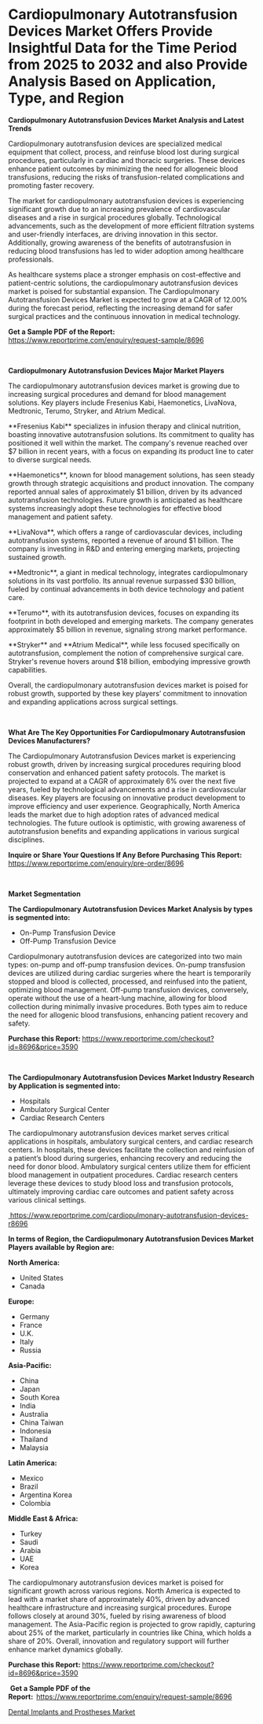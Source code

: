 <p><h1>Cardiopulmonary Autotransfusion Devices Market Offers Provide Insightful Data for the Time Period from 2025 to 2032 and also Provide Analysis Based on Application, Type, and Region</h1></p><p><strong>Cardiopulmonary Autotransfusion Devices Market Analysis and Latest Trends</strong></p>
<p><p>Cardiopulmonary autotransfusion devices are specialized medical equipment that collect, process, and reinfuse blood lost during surgical procedures, particularly in cardiac and thoracic surgeries. These devices enhance patient outcomes by minimizing the need for allogeneic blood transfusions, reducing the risks of transfusion-related complications and promoting faster recovery. </p><p>The market for cardiopulmonary autotransfusion devices is experiencing significant growth due to an increasing prevalence of cardiovascular diseases and a rise in surgical procedures globally. Technological advancements, such as the development of more efficient filtration systems and user-friendly interfaces, are driving innovation in this sector. Additionally, growing awareness of the benefits of autotransfusion in reducing blood transfusions has led to wider adoption among healthcare professionals.</p><p>As healthcare systems place a stronger emphasis on cost-effective and patient-centric solutions, the cardiopulmonary autotransfusion devices market is poised for substantial expansion. The Cardiopulmonary Autotransfusion Devices Market is expected to grow at a CAGR of 12.00% during the forecast period, reflecting the increasing demand for safer surgical practices and the continuous innovation in medical technology.</p></p>
<p><strong>Get a Sample PDF of the Report:&nbsp;</strong> <a href="https://www.reportprime.com/enquiry/request-sample/8696?utm_campaign=2185&utm_medium=2&utm_source=Github&utm_content=ia&utm_term=20032025&utm_id=cardiopulmonary-autotransfusion-devices">https://www.reportprime.com/enquiry/request-sample/8696</a></p>
<p>&nbsp;</p>
<p><strong>Cardiopulmonary Autotransfusion Devices Major Market Players</strong></p>
<p><p>The cardiopulmonary autotransfusion devices market is growing due to increasing surgical procedures and demand for blood management solutions. Key players include Fresenius Kabi, Haemonetics, LivaNova, Medtronic, Terumo, Stryker, and Atrium Medical.</p><p>**Fresenius Kabi** specializes in infusion therapy and clinical nutrition, boasting innovative autotransfusion solutions. Its commitment to quality has positioned it well within the market. The company's revenue reached over $7 billion in recent years, with a focus on expanding its product line to cater to diverse surgical needs.</p><p>**Haemonetics**, known for blood management solutions, has seen steady growth through strategic acquisitions and product innovation. The company reported annual sales of approximately $1 billion, driven by its advanced autotransfusion technologies. Future growth is anticipated as healthcare systems increasingly adopt these technologies for effective blood management and patient safety.</p><p>**LivaNova**, which offers a range of cardiovascular devices, including autotransfusion systems, reported a revenue of around $1 billion. The company is investing in R&D and entering emerging markets, projecting sustained growth.</p><p>**Medtronic**, a giant in medical technology, integrates cardiopulmonary solutions in its vast portfolio. Its annual revenue surpassed $30 billion, fueled by continual advancements in both device technology and patient care.</p><p>**Terumo**, with its autotransfusion devices, focuses on expanding its footprint in both developed and emerging markets. The company generates approximately $5 billion in revenue, signaling strong market performance.</p><p>**Stryker** and **Atrium Medical**, while less focused specifically on autotransfusion, complement the notion of comprehensive surgical care. Stryker's revenue hovers around $18 billion, embodying impressive growth capabilities.</p><p>Overall, the cardiopulmonary autotransfusion devices market is poised for robust growth, supported by these key players’ commitment to innovation and expanding applications across surgical settings.</p></p>
<p>&nbsp;</p>
<p><strong>What Are The Key Opportunities For Cardiopulmonary Autotransfusion Devices Manufacturers?</strong></p>
<p><p>The Cardiopulmonary Autotransfusion Devices market is experiencing robust growth, driven by increasing surgical procedures requiring blood conservation and enhanced patient safety protocols. The market is projected to expand at a CAGR of approximately 6% over the next five years, fueled by technological advancements and a rise in cardiovascular diseases. Key players are focusing on innovative product development to improve efficiency and user experience. Geographically, North America leads the market due to high adoption rates of advanced medical technologies. The future outlook is optimistic, with growing awareness of autotransfusion benefits and expanding applications in various surgical disciplines.</p></p>
<p><strong>Inquire or Share Your Questions If Any Before Purchasing This Report:</strong> <a href="https://www.reportprime.com/enquiry/pre-order/8696?utm_campaign=2185&utm_medium=2&utm_source=Github&utm_content=ia&utm_term=20032025&utm_id=cardiopulmonary-autotransfusion-devices">https://www.reportprime.com/enquiry/pre-order/8696</a></p>
<p>&nbsp;</p>
<p><strong>Market Segmentation</strong></p>
<p><strong>The Cardiopulmonary Autotransfusion Devices Market Analysis by types is segmented into:</strong></p>
<p><ul><li>On-Pump Transfusion Device</li><li>Off-Pump Transfusion Device</li></ul></p>
<p><p>Cardiopulmonary autotransfusion devices are categorized into two main types: on-pump and off-pump transfusion devices. On-pump transfusion devices are utilized during cardiac surgeries where the heart is temporarily stopped and blood is collected, processed, and reinfused into the patient, optimizing blood management. Off-pump transfusion devices, conversely, operate without the use of a heart-lung machine, allowing for blood collection during minimally invasive procedures. Both types aim to reduce the need for allogenic blood transfusions, enhancing patient recovery and safety.</p></p>
<p><strong>Purchase this Report:&nbsp;</strong><a href="https://www.reportprime.com/checkout?id=8696&price=3590&utm_campaign=2185&utm_medium=2&utm_source=Github&utm_content=ia&utm_term=20032025&utm_id=cardiopulmonary-autotransfusion-devices">https://www.reportprime.com/checkout?id=8696&price=3590</a></p>
<p>&nbsp;</p>
<p><strong>The Cardiopulmonary Autotransfusion Devices Market Industry Research by Application is segmented into:</strong></p>
<p><ul><li>Hospitals</li><li>Ambulatory Surgical Center</li><li>Cardiac Research Centers</li></ul></p>
<p><p>The cardiopulmonary autotransfusion devices market serves critical applications in hospitals, ambulatory surgical centers, and cardiac research centers. In hospitals, these devices facilitate the collection and reinfusion of a patient’s blood during surgeries, enhancing recovery and reducing the need for donor blood. Ambulatory surgical centers utilize them for efficient blood management in outpatient procedures. Cardiac research centers leverage these devices to study blood loss and transfusion protocols, ultimately improving cardiac care outcomes and patient safety across various clinical settings.</p></p>
<p><a href="https://www.reportprime.com/cardiopulmonary-autotransfusion-devices-r8696?utm_campaign=2185&utm_medium=2&utm_source=Github&utm_content=ia&utm_term=20032025&utm_id=cardiopulmonary-autotransfusion-devices">&nbsp;https://www.reportprime.com/cardiopulmonary-autotransfusion-devices-r8696</a></p>
<p><strong>In terms of Region, the Cardiopulmonary Autotransfusion Devices Market Players available by Region are:</strong></p>
<p>
    <p> <strong> North America: </strong>
        <ul>
            <li>United States</li>
            <li>Canada</li>
        </ul>
        </p> 
    <p> <strong> Europe: </strong>
        <ul>
            <li>Germany</li>
            <li>France</li>
            <li>U.K.</li>
            <li>Italy</li>
            <li>Russia</li>
        </ul>
        </p> 
    <p> <strong> Asia-Pacific: </strong>
        <ul>
            <li>China</li>
            <li>Japan</li>
            <li>South Korea</li>
            <li>India</li>
            <li>Australia</li>
            <li>China Taiwan</li>
            <li>Indonesia</li>
            <li>Thailand</li>
            <li>Malaysia</li>
        </ul>
        </p> 
    <p> <strong> Latin America: </strong>
        <ul>
            <li>Mexico</li>
            <li>Brazil</li>
            <li>Argentina Korea</li>
            <li>Colombia</li>
        </ul>
        </p> 
    <p> <strong> Middle East & Africa: </strong>
        <ul>
            <li>Turkey</li>
            <li>Saudi</li>
            <li>Arabia</li>
            <li>UAE</li>
            <li>Korea</li>
        </ul>
    </p>
    </p>
<p><p>The cardiopulmonary autotransfusion devices market is poised for significant growth across various regions. North America is expected to lead with a market share of approximately 40%, driven by advanced healthcare infrastructure and increasing surgical procedures. Europe follows closely at around 30%, fueled by rising awareness of blood management. The Asia-Pacific region is projected to grow rapidly, capturing about 25% of the market, particularly in countries like China, which holds a share of 20%. Overall, innovation and regulatory support will further enhance market dynamics globally.</p></p>
<p><strong>Purchase this Report: </strong><a href="https://www.reportprime.com/checkout?id=8696&price=3590&utm_campaign=2185&utm_medium=2&utm_source=Github&utm_content=ia&utm_term=20032025&utm_id=cardiopulmonary-autotransfusion-devices">https://www.reportprime.com/checkout?id=8696&price=3590</a></p>
<p>&nbsp;<strong>Get a Sample PDF of the Report:&nbsp;&nbsp;</strong><a href="https://www.reportprime.com/enquiry/request-sample/8696?utm_campaign=2185&utm_medium=2&utm_source=Github&utm_content=ia&utm_term=20032025&utm_id=cardiopulmonary-autotransfusion-devices">https://www.reportprime.com/enquiry/request-sample/8696</a></p>
<p><strong></strong></p>
<p><p><a href="https://github.com/luckyshygirl/Market-Research-Report-List-7/blob/main/dental-implants-and-prostheses-market.md?utm_campaign=2185&utm_medium=2&utm_source=Github&utm_content=ia&utm_term=20032025&utm_id=cardiopulmonary-autotransfusion-devices">Dental Implants and Prostheses Market</a></p></p>